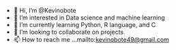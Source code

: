 - 👋 Hi, I’m @Kevinobote
- 👀 I’m interested in Data science and machine learning
- 🌱 I’m currently learning Python, R language, and C
- 💞️ I’m looking to collaborate on projects
- 📫 How to reach me ...mailto:kevinobote49@gmail.com

<!---
Kevinobote/Kevinobote is a ✨ special ✨ repository because its `README.md` (this file) appears on your GitHub profile.
You can click the Preview link to take a look at your changes.
--->
